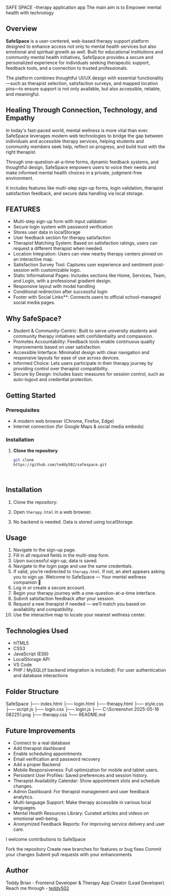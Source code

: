 SAFE SPACE -therapy application app
The main aim is to Empower mental health with technology
## Overview
**SafeSpace** is a user-centered, web-based therapy support platform designed to enhance access  not only to mental health services but also emotional and spiritual growth as well. Built for educational institutions and community mental health initiatives, SafeSpace provides a secure and personalized experience for individuals seeking therapeutic support, feedback tools, and a connection to trusted professionals.

The platform combines thoughtful UI/UX design with essential functionality—such as therapist selection, satisfaction surveys, and mapped location pins—to ensure support is not only available, but also accessible, reliable, and meaningful.

## Healing Through Connection, Technology, and Empathy
In today's fast-paced world, mental wellness is more vital than ever. SafeSpace leverages modern web technologies to bridge the gap between individuals and accessible therapy services, helping students and community members seek help, reflect on progress, and build trust with the right therapist.

Through one-question-at-a-time forms, dynamic feedback systems, and thoughtful design, SafeSpace empowers users to voice their needs and make informed mental health choices in a private, judgment-free environment.

It includes features like multi-step sign-up forms, login validation, therapist satisfaction feedback, and secure data handling via local storage.

## FEATURES
- Multi-step sign-up form with input validation
- Secure login system with password verification
- Stores user data in localStorage
- User feedback section for therapy satisfaction
- Therapist Matching System: Based on satisfaction ratings, users can request a different therapist when needed.
- Location Integration: Users can view nearby therapy centers pinned on an interactive map.
- Satisfaction Survey Tool: Captures user experience and sentiment post-session with customizable logic.
- Static Informational Pages: Includes sections like Home, Services, Team, and Login, with a professional gradient design.
- Responsive layout with modal handling
- Conditional redirection after successful login
- Footer with Social Links**: Connects users to official school-managed social media pages.

## Why SafeSpace?
- Student & Community-Centric: Built to serve university students and community therapy initiatives with confidentiality and compassion.
- Promotes Accountability: Feedback tools enable continuous quality improvements based on user satisfaction.
- Accessible Interface: Minimalist design with clear navigation and responsive layouts for ease of use across devices.
- Informed Choice: Lets users participate in their therapy journey by providing control over therapist compatibility.
- Secure by Design: Includes basic measures for session control, such as auto-logout and credential protection.

## Getting Started

### Prerequisites
- A modern web browser (Chrome, Firefox, Edge)
- Internet connection (for Google Maps & social media embeds)

### Installation
1. **Clone the repository**
   ```bash
   git clone
   https://github.com/teddy502/safespace.git
   
  
## Installation
1. Clone the repository:

2. Open `therapy.html` in a web browser.

3. No backend is needed. Data is stored using localStorage.

## Usage
1. Navigate to the sign-up page.
2. Fill in all required fields in the multi-step form.
3. Upon successful sign-up, data is saved.
4. Navigate to the login page and use the same credentials.
5. If valid, you’re redirected to `therapy.html`. If not, an alert appears asking you to sign up.
Welcome to SafeSpace — Your mental wellness companion 🌿
6. Log in or create a secure account.
7. Begin your therapy journey with a one-question-at-a-time interface.
8. Submit satisfaction feedback after your session.
9. Request a new therapist if needed — we’ll match you based on availability and compatibility.
10. Use the interactive map to locate your nearest wellness center.


## Technologies Used
- HTML5
- CSS3
- JavaScript (ES6)
- LocalStorage API
- VS Code
- PHP / MySQL(if backend integration is included): For user authentication and database interactions


## Folder Structure
SafeSpace
├── index.html
├── login.html
├── therapy.html
├── style.css
├── script.js
├── login.css
├── login.js
├── C:\Screenshot 2025-05-16 082251.png
├── therapy.css
└── README.md
## Future Improvements
- Connect to a real database
- Add therapist dashboard
- Enable scheduling appointments
- Email verification and password recovery
- Add a proper Backend
- Mobile Responsiveness: Full optimization for mobile and tablet users.
- Persistent User Profiles: Saved preferences and session history.
- Therapist Availability Calendar: Show appointment slots and schedule changes.
- Admin Dashboard: For therapist management and user feedback analytics.
- Multi-language Support: Make therapy accessible in various local languages.
- Mental Health Resources Library: Curated articles and videos on emotional well-being.
- Anonymized Feedback Reports: For improving service delivery and user care.

I welcome contributions to SafeSpace

Fork the repository
Create new branches for features or bug fixes
Commit your changes
Submit pull requests with your enhancements

## Author
Teddy Brian - Frontend Developer & Therapy App Creator (Lead Developer)
Reach me through - [teddy502](https://github.com/teddy502)


